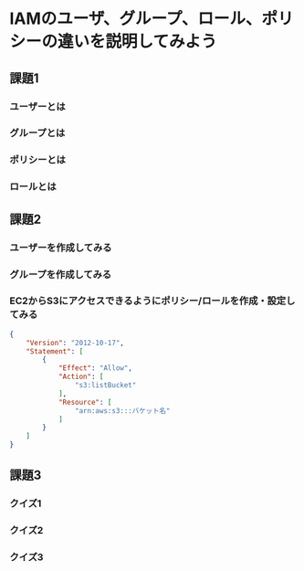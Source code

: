 # IAMのユーザ、グループ、ロール、ポリシーの違いを説明してみよう

## 課題1

### ユーザーとは

### グループとは

### ポリシーとは

### ロールとは

## 課題2

### ユーザーを作成してみる

### グループを作成してみる

### EC2からS3にアクセスできるようにポリシー/ロールを作成・設定してみる

```json
{
    "Version": "2012-10-17",
    "Statement": [
        {
            "Effect": "Allow",
            "Action": [
                "s3:listBucket"
            ],
            "Resource": [
                "arn:aws:s3:::バケット名"
            ]
        }
    ]
}
```

## 課題3

### クイズ1

### クイズ2

### クイズ3
